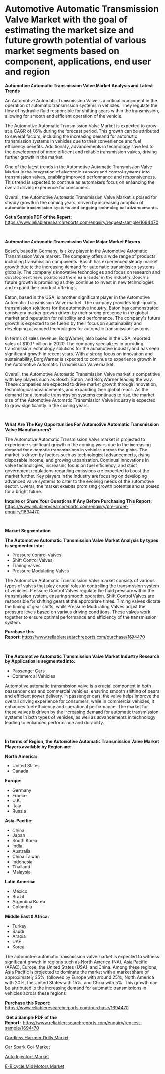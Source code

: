 <p><h1>Automotive Automatic Transmission Valve Market with the goal of estimating the market size and future growth potential of various market segments based on component, applications, end user and region</h1></p><p><strong>Automotive Automatic Transmission Valve Market Analysis and Latest Trends</strong></p>
<p><p>An Automotive Automatic Transmission Valve is a critical component in the operation of automatic transmission systems in vehicles. They regulate the flow of hydraulic fluid responsible for shifting gears within the transmission, allowing for smooth and efficient operation of the vehicle.</p><p>The Automotive Automatic Transmission Valve Market is expected to grow at a CAGR of 7.6% during the forecast period. This growth can be attributed to several factors, including the increasing demand for automatic transmission systems in vehicles due to their convenience and fuel efficiency benefits. Additionally, advancements in technology have led to the development of more efficient and reliable transmission valves, driving further growth in the market.</p><p>One of the latest trends in the Automotive Automatic Transmission Valve Market is the integration of electronic sensors and control systems into transmission valves, enabling improved performance and responsiveness. This trend is expected to continue as automakers focus on enhancing the overall driving experience for consumers.</p><p>Overall, the Automotive Automatic Transmission Valve Market is poised for steady growth in the coming years, driven by increasing adoption of automatic transmission systems and ongoing technological advancements.</p></p>
<p><strong>Get a Sample PDF of the Report:&nbsp;</strong> <a href="https://www.reliableresearchreports.com/enquiry/request-sample/1694470">https://www.reliableresearchreports.com/enquiry/request-sample/1694470</a></p>
<p>&nbsp;</p>
<p><strong>Automotive Automatic Transmission Valve Major Market Players</strong></p>
<p><p>Bosch, based in Germany, is a key player in the Automotive Automatic Transmission Valve market. The company offers a wide range of products including transmission components. Bosch has experienced steady market growth due to the increasing demand for automatic transmission systems globally. The company's innovative technologies and focus on research and development have positioned them as a leader in the industry. Bosch's future growth is promising as they continue to invest in new technologies and expand their product offerings.</p><p>Eaton, based in the USA, is another significant player in the Automotive Automatic Transmission Valve market. The company provides high-quality transmission solutions for the automotive industry. Eaton has demonstrated consistent market growth driven by their strong presence in the global market and reputation for reliability and performance. The company's future growth is expected to be fueled by their focus on sustainability and developing advanced technologies for automatic transmission systems.</p><p>In terms of sales revenue, BorgWarner, also based in the USA, reported sales of $10.17 billion in 2020. The company specializes in providing transmission technology solutions for the automotive industry and has seen significant growth in recent years. With a strong focus on innovation and sustainability, BorgWarner is expected to continue to experience growth in the Automotive Automatic Transmission Valve market.</p><p>Overall, the Automotive Automatic Transmission Valve market is competitive with key players such as Bosch, Eaton, and BorgWarner leading the way. These companies are expected to drive market growth through innovation, technological advancements, and expanding their global reach. As the demand for automatic transmission systems continues to rise, the market size of the Automotive Automatic Transmission Valve industry is expected to grow significantly in the coming years.</p></p>
<p>&nbsp;</p>
<p><strong>What Are The Key Opportunities For Automotive Automatic Transmission Valve Manufacturers?</strong></p>
<p><p>The Automotive Automatic Transmission Valve market is projected to experience significant growth in the coming years due to the increasing demand for automatic transmissions in vehicles across the globe. The market is driven by factors such as technological advancements, rising disposable income, and growing urbanization. Continual innovations in valve technologies, increasing focus on fuel efficiency, and strict government regulations regarding emissions are expected to boost the market further. Key players in the industry are focusing on developing advanced valve systems to cater to the evolving needs of the automotive sector. Overall, the market exhibits promising growth potential and is poised for a bright future.</p></p>
<p><strong>Inquire or Share Your Questions If Any Before Purchasing This Report:</strong> <a href="https://www.reliableresearchreports.com/enquiry/pre-order-enquiry/1694470">https://www.reliableresearchreports.com/enquiry/pre-order-enquiry/1694470</a></p>
<p>&nbsp;</p>
<p><strong>Market Segmentation</strong></p>
<p><strong>The Automotive Automatic Transmission Valve Market Analysis by types is segmented into:</strong></p>
<p><ul><li>Pressure Control Valves</li><li>Shift Control Valves</li><li>Timing valves</li><li>Pressure Modulating Valves</li></ul></p>
<p><p>The Automotive Automatic Transmission Valve market consists of various types of valves that play crucial roles in controlling the transmission system of vehicles. Pressure Control Valves regulate the fluid pressure within the transmission system, ensuring smooth operation. Shift Control Valves are responsible for shifting gears at the appropriate times. Timing Valves dictate the timing of gear shifts, while Pressure Modulating Valves adjust the pressure levels based on various driving conditions. These valves work together to ensure optimal performance and efficiency of the transmission system.</p></p>
<p><strong>Purchase this Report:&nbsp;</strong><a href="https://www.reliableresearchreports.com/purchase/1694470">https://www.reliableresearchreports.com/purchase/1694470</a></p>
<p>&nbsp;</p>
<p><strong>The Automotive Automatic Transmission Valve Market Industry Research by Application is segmented into:</strong></p>
<p><ul><li>Passenger Cars</li><li>Commercial Vehicles</li></ul></p>
<p><p>Automotive automatic transmission valve is a crucial component in both passenger cars and commercial vehicles, ensuring smooth shifting of gears and efficient power delivery. In passenger cars, the valve helps improve the overall driving experience for consumers, while in commercial vehicles, it enhances fuel efficiency and operational performance. The market for these valves is driven by the increasing demand for automatic transmission systems in both types of vehicles, as well as advancements in technology leading to enhanced performance and durability.</p></p>
<p>&nbsp;</p>
<p><strong>In terms of Region, the Automotive Automatic Transmission Valve Market Players available by Region are:</strong></p>
<p>
    <p> <strong> North America: </strong>
        <ul>
            <li>United States</li>
            <li>Canada</li>
        </ul>
        </p> 
    <p> <strong> Europe: </strong>
        <ul>
            <li>Germany</li>
            <li>France</li>
            <li>U.K.</li>
            <li>Italy</li>
            <li>Russia</li>
        </ul>
        </p> 
    <p> <strong> Asia-Pacific: </strong>
        <ul>
            <li>China</li>
            <li>Japan</li>
            <li>South Korea</li>
            <li>India</li>
            <li>Australia</li>
            <li>China Taiwan</li>
            <li>Indonesia</li>
            <li>Thailand</li>
            <li>Malaysia</li>
        </ul>
        </p> 
    <p> <strong> Latin America: </strong>
        <ul>
            <li>Mexico</li>
            <li>Brazil</li>
            <li>Argentina Korea</li>
            <li>Colombia</li>
        </ul>
        </p> 
    <p> <strong> Middle East & Africa: </strong>
        <ul>
            <li>Turkey</li>
            <li>Saudi</li>
            <li>Arabia</li>
            <li>UAE</li>
            <li>Korea</li>
        </ul>
    </p>
    </p>
<p><p>The automotive automatic transmission valve market is expected to witness significant growth in regions such as North America (NA), Asia Pacific (APAC), Europe, the United States (USA), and China. Among these regions, Asia Pacific is projected to dominate the market with a market share of approximately 35%, followed by Europe with around 25%, North America with 20%, the United States with 15%, and China with 5%. This growth can be attributed to the increasing demand for automatic transmissions in vehicles across these regions.</p></p>
<p><strong>Purchase this Report: </strong><a href="https://www.reliableresearchreports.com/purchase/1694470">https://www.reliableresearchreports.com/purchase/1694470</a></p>
<p>&nbsp;<strong>Get a Sample PDF of the Report:&nbsp;&nbsp;</strong><a href="https://www.reliableresearchreports.com/enquiry/request-sample/1694470">https://www.reliableresearchreports.com/enquiry/request-sample/1694470</a></p>
<p><strong></strong></p>
<p><p><a href="https://github.com/Krish2023na/Market-Research-Report-List-3/blob/main/cordless-hammer-drills-market.md">Cordless Hammer Drills Market</a></p><p><a href="https://github.com/bmorecock/Market-Research-Report-List-2/blob/main/car-spark-coil-market.md">Car Spark Coil Market</a></p><p><a href="https://github.com/RickHolmes3/Market-Research-Report-List-3/blob/main/auto-injectors-market.md">Auto Injectors Market</a></p><p><a href="https://github.com/jsmusil/Market-Research-Report-List-2/blob/main/e-bicycle-mid-motors-market.md">E-Bicycle Mid Motors Market</a></p></p>